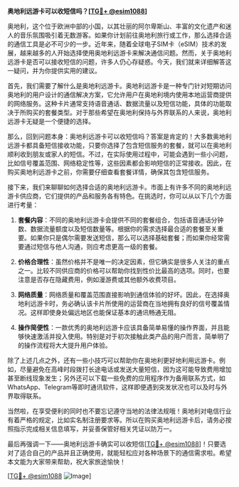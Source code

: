 **奥地利远游卡可以收短信吗？[[TG💪+ @esim1088](https://t.me/s/esim1088)]**

奥地利，这个位于欧洲中部的小国，以其壮丽的阿尔卑斯山、丰富的文化遗产和迷人的音乐氛围吸引着无数游客。如果你计划前往奥地利旅行或工作，那么选择合适的通信工具是必不可少的一步。近年来，随着全球电子SIM卡（eSIM）技术的发展，越来越多的人开始选择使用奥地利远游卡来解决通信问题。然而，关于奥地利远游卡是否可以接收短信的问题，许多人仍心存疑惑。今天，我们就来详细解答这一疑问，并为你提供实用的建议。

首先，我们需要了解什么是奥地利远游卡。奥地利远游卡是一种专门针对短期访问奥地利的用户设计的通信解决方案，它允许用户在奥地利境内使用本地运营商提供的网络服务。这种卡片通常支持语音通话、数据流量以及短信功能，具体的功能取决于所购买的套餐类型。对于那些希望在奥地利保持与外界联系的人来说，奥地利远游卡无疑是一个便捷的选择。

那么，回到问题本身：奥地利远游卡可以收短信吗？答案是肯定的！大多数奥地利远游卡都具备短信接收功能，只要你选择了包含短信服务的套餐，就可以在奥地利顺利收到朋友或家人的短信。不过，在实际使用过程中，可能会遇到一些小问题，比如信号覆盖范围、网络稳定性等，这些因素都会影响短信的正常接收。因此，在购买奥地利远游卡之前，你需要仔细查看套餐详情，确保其包含短信服务。

接下来，我们来聊聊如何选择合适的奥地利远游卡。市面上有许多不同的奥地利远游卡供应商，它们提供的产品和服务各有特色。在挑选时，你可以从以下几个方面进行考量：

1. **套餐内容**：不同的奥地利远游卡会提供不同的套餐组合，包括语音通话分钟数、数据流量额度以及短信数量等。根据你的需求选择最合适的套餐至关重要。如果你只是偶尔需要发送短信，那么可以选择基础套餐；而如果你经常需要通过短信与他人沟通，则应考虑更高一级的套餐。

2. **价格合理性**：虽然价格并不是唯一的决定因素，但它确实是很多人关注的重点之一。比较不同供应商的价格可以帮助你找到性价比最高的选项。同时，也要注意是否存在隐藏费用，例如漫游费或其他额外收费项目。

3. **网络质量**：网络质量和覆盖范围直接影响到通信体验的好坏。因此，在选择奥地利远游卡时，务必确认该卡片所使用的运营商在当地拥有良好的信号覆盖情况。这样即使身处偏远地区也能保证基本的通讯畅通无阻。

4. **操作简便性**：一款优秀的奥地利远游卡应该具备简单易懂的操作界面，并且能够快速激活并投入使用。特别是对于初次接触此类产品的用户而言，简单明了的操作流程将大大提升用户体验。

除了上述几点之外，还有一些小技巧可以帮助你在奥地利更好地利用远游卡。例如，尽量避免在高峰时段拨打长途电话或发送大量短信，因为这可能导致费用增加甚至断线现象发生；另外还可以下载一些免费的应用程序作为备用联系方式，如WhatsApp、Telegram等即时通讯软件，这样即便遇到突发状况也可以及时与外界取得联系。

当然啦，在享受便利的同时也不要忘记遵守当地的法律法规哦！奥地利对电信行业有着严格的规定，比如实名制注册要求等。所以在购买奥地利远游卡后，请务必按照指示完成相关信息填写，并妥善保管好相关凭证以防万一。

最后再强调一下——奥地利远游卡确实可以收短信[[TG💪+ @esim1088](https://t.me/s/esim1088)]！只要选对了适合自己的产品并且正确使用，就能轻松应对各种场景下的通信需求啦。希望本文能为大家带来帮助，祝大家旅途愉快！

[[TG💪+ @esim1088](https://t.me/s/esim1088) ![Image](https://i.postimg.cc/4NQfJmqS/Snipaste-2025-05-13-00-14-12.png)]